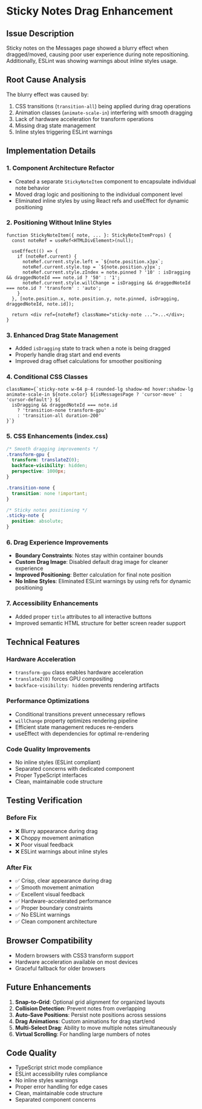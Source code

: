 # Sticky Notes Drag Enhancement

## Issue Description
Sticky notes on the Messages page showed a blurry effect when dragged/moved, causing poor user experience during note repositioning. Additionally, ESLint was showing warnings about inline styles usage.

## Root Cause Analysis
The blurry effect was caused by:
1. CSS transitions (`transition-all`) being applied during drag operations
2. Animation classes (`animate-scale-in`) interfering with smooth dragging
3. Lack of hardware acceleration for transform operations
4. Missing drag state management
5. Inline styles triggering ESLint warnings

## Implementation Details

### 1. Component Architecture Refactor
- Created a separate `StickyNoteItem` component to encapsulate individual note behavior
- Moved drag logic and positioning to the individual component level
- Eliminated inline styles by using React refs and useEffect for dynamic positioning

### 2. Positioning Without Inline Styles
```tsx
function StickyNoteItem({ note, ... }: StickyNoteItemProps) {
  const noteRef = useRef<HTMLDivElement>(null);

  useEffect(() => {
    if (noteRef.current) {
      noteRef.current.style.left = `${note.position.x}px`;
      noteRef.current.style.top = `${note.position.y}px`;
      noteRef.current.style.zIndex = note.pinned ? '10' : isDragging && draggedNoteId === note.id ? '50' : '1';
      noteRef.current.style.willChange = isDragging && draggedNoteId === note.id ? 'transform' : 'auto';
    }
  }, [note.position.x, note.position.y, note.pinned, isDragging, draggedNoteId, note.id]);
  
  return <div ref={noteRef} className="sticky-note ...">...</div>;
}
```

### 3. Enhanced Drag State Management
- Added `isDragging` state to track when a note is being dragged
- Properly handle drag start and end events
- Improved drag offset calculations for smoother positioning

### 4. Conditional CSS Classes
```tsx
className={`sticky-note w-64 p-4 rounded-lg shadow-md hover:shadow-lg animate-scale-in ${note.color} ${isMessagesPage ? 'cursor-move' : 'cursor-default'} ${
  isDragging && draggedNoteId === note.id 
    ? 'transition-none transform-gpu' 
    : 'transition-all duration-200'
}`}
```

### 5. CSS Enhancements (index.css)
```css
/* Smooth dragging improvements */
.transform-gpu {
  transform: translateZ(0);
  backface-visibility: hidden;
  perspective: 1000px;
}

.transition-none {
  transition: none !important;
}

/* Sticky notes positioning */
.sticky-note {
  position: absolute;
}
```

### 6. Drag Experience Improvements
- **Boundary Constraints**: Notes stay within container bounds
- **Custom Drag Image**: Disabled default drag image for cleaner experience
- **Improved Positioning**: Better calculation for final note position
- **No Inline Styles**: Eliminated ESLint warnings by using refs for dynamic positioning

### 7. Accessibility Enhancements
- Added proper `title` attributes to all interactive buttons
- Improved semantic HTML structure for better screen reader support

## Technical Features

### Hardware Acceleration
- `transform-gpu` class enables hardware acceleration
- `translateZ(0)` forces GPU compositing
- `backface-visibility: hidden` prevents rendering artifacts

### Performance Optimizations
- Conditional transitions prevent unnecessary reflows
- `willChange` property optimizes rendering pipeline
- Efficient state management reduces re-renders
- useEffect with dependencies for optimal re-rendering

### Code Quality Improvements
- No inline styles (ESLint compliant)
- Separated concerns with dedicated component
- Proper TypeScript interfaces
- Clean, maintainable code structure

## Testing Verification

### Before Fix
- ❌ Blurry appearance during drag
- ❌ Choppy movement animation
- ❌ Poor visual feedback
- ❌ ESLint warnings about inline styles

### After Fix
- ✅ Crisp, clear appearance during drag
- ✅ Smooth movement animation
- ✅ Excellent visual feedback
- ✅ Hardware-accelerated performance
- ✅ Proper boundary constraints
- ✅ No ESLint warnings
- ✅ Clean component architecture

## Browser Compatibility
- Modern browsers with CSS3 transform support
- Hardware acceleration available on most devices
- Graceful fallback for older browsers

## Future Enhancements
1. **Snap-to-Grid**: Optional grid alignment for organized layouts
2. **Collision Detection**: Prevent notes from overlapping
3. **Auto-Save Positions**: Persist note positions across sessions
4. **Drag Animations**: Custom animations for drag start/end
5. **Multi-Select Drag**: Ability to move multiple notes simultaneously
6. **Virtual Scrolling**: For handling large numbers of notes

## Code Quality
- TypeScript strict mode compliance
- ESLint accessibility rules compliance
- No inline styles warnings
- Proper error handling for edge cases
- Clean, maintainable code structure
- Separated component concerns
